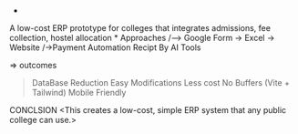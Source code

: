 *
A low-cost ERP prototype for colleges that integrates admissions, fee collection, hostel allocation
*
Approaches
/--> Google Form -> Excel ->  Website 
/->Payment Automation Recipt By AI Tools 



=> outcomes
>DataBase Reduction
>Easy Modifications
>Less cost
>No Buffers (Vite  + Tailwind)
>Mobile Friendly



CONCLSION 
<This creates a low-cost, simple ERP system that any public college can use.>
